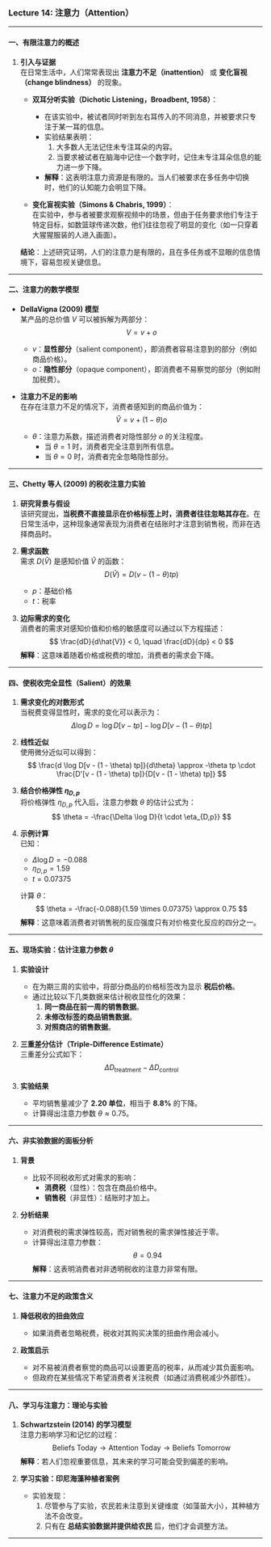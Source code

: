 ### Lecture 14: 注意力（Attention）

---

#### 一、有限注意力的概述

1. **引入与证据**  
   在日常生活中，人们常常表现出 **注意力不足（inattention）** 或 **变化盲视（change blindness）** 的现象。

   - **双耳分听实验（Dichotic Listening，Broadbent, 1958）**：  
     - 在该实验中，被试者同时听到左右耳传入的不同消息，并被要求只专注于某一耳的信息。
     - 实验结果表明：
       1. 大多数人无法记住未专注耳朵的内容。
       2. 当要求被试者在脑海中记住一个数字时，记住未专注耳朵信息的能力进一步下降。
     - **解释**：这表明注意力资源是有限的。当人们被要求在多任务中切换时，他们的认知能力会明显下降。

   - **变化盲视实验（Simons & Chabris, 1999）**：  
     在实验中，参与者被要求观察视频中的场景，但由于任务要求他们专注于特定目标，如数篮球传递次数，他们往往忽视了明显的变化（如一只穿着大猩猩服装的人进入画面）。

   **结论**：上述研究证明，人们的注意力是有限的，且在多任务或不显眼的信息情境下，容易忽视关键信息。

---

#### 二、注意力的数学模型

- **DellaVigna (2009) 模型**  
  某产品的总价值 $V$ 可以被拆解为两部分：
  $$
  V = v + o
  $$
  - $v$：**显性部分**（salient component），即消费者容易注意到的部分（例如商品价格）。
  - $o$：**隐性部分**（opaque component），即消费者不易察觉的部分（例如附加税费）。

- **注意力不足的影响**  
  在存在注意力不足的情况下，消费者感知到的商品价值为：
  $$
  \hat{V} = v + (1 - \theta) o
  $$
  - $\theta$：注意力系数，描述消费者对隐性部分 $o$ 的关注程度。
    - 当 $\theta = 1$ 时，消费者完全注意到所有信息。
    - 当 $\theta = 0$ 时，消费者完全忽略隐性部分。

---

#### 三、Chetty 等人 (2009) 的税收注意力实验

1. **研究背景与假设**  
   该研究提出，**当税费不直接显示在价格标签上时，消费者往往忽略其存在**。在日常生活中，这种现象通常表现为消费者在结账时才注意到销售税，而非在选择商品时。

2. **需求函数**  
   需求 $D(\hat{V})$ 是感知价值 $\hat{V}$ 的函数：
   $$
   D(\hat{V}) = D(v - (1 - \theta) tp)
   $$
   - $p$：基础价格  
   - $t$：税率  

3. **边际需求的变化**  
   消费者的需求对感知价值和价格的敏感度可以通过以下方程描述：
   $$
   \frac{dD}{d\hat{V}} < 0, \quad \frac{dD}{dp} < 0
   $$
   **解释**：这意味着随着价格或税费的增加，消费者的需求会下降。

---

#### 四、使税收完全显性（Salient）的效果

1. **需求变化的对数形式**  
   当税费变得显性时，需求的变化可以表示为：
   $$
   \Delta \log D = \log D[v - tp] - \log D[v - (1 - \theta) tp]
   $$

2. **线性近似**  
   使用微分近似可以得到：
   $$
   \frac{d \log D[v - (1 - \theta) tp]}{d\theta} \approx -\theta tp \cdot \frac{D'[v - (1 - \theta) tp]}{D[v - (1 - \theta) tp]}
   $$

3. **结合价格弹性 $\eta_{D,p}$**  
   将价格弹性 $\eta_{D,p}$ 代入后，注意力参数 $\theta$ 的估计公式为：
   $$
   \theta = -\frac{\Delta \log D}{t \cdot \eta_{D,p}}
   $$

4. **示例计算**  
   已知：
   - $\Delta \log D = -0.088$
   - $\eta_{D,p} = 1.59$
   - $t = 0.07375$

   计算 $\theta$：
   $$
   \theta = -\frac{-0.088}{1.59 \times 0.07375} \approx 0.75
   $$
   **解释**：这意味着消费者对销售税的反应强度只有对价格变化反应的四分之一。

---

#### 五、现场实验：估计注意力参数 $\theta$

1. **实验设计**  
   - 在为期三周的实验中，将部分商品的价格标签改为显示 **税后价格**。
   - 通过比较以下几类数据来估计税收显性化的效果：
     1. **同一商品在前一周的销售数据**。
     2. **未修改标签的商品销售数据**。
     3. **对照商店的销售数据**。

2. **三重差分估计（Triple-Difference Estimate）**  
   三重差分公式如下：
   $$
   \Delta D_{\text{treatment}} - \Delta D_{\text{control}}
   $$

3. **实验结果**  
   - 平均销售量减少了 **2.20 单位**，相当于 **8.8%** 的下降。
   - 计算得出注意力参数 $\theta \approx 0.75$。

---

#### 六、非实验数据的面板分析

1. **背景**  
   - 比较不同税收形式对需求的影响：
     - **消费税**（显性）：包含在商品价格中。
     - **销售税**（非显性）：结账时才加上。

2. **分析结果**  
   - 对消费税的需求弹性较高，而对销售税的需求弹性接近于零。
   - 计算得出注意力参数：
     $$
     \theta = 0.94
     $$
     **解释**：这表明消费者对非透明税收的注意力非常有限。

---

#### 七、注意力不足的政策含义

1. **降低税收的扭曲效应**  
   - 如果消费者忽略税费，税收对其购买决策的扭曲作用会减小。

2. **政策启示**  
   - 对不易被消费者察觉的商品可以设置更高的税率，从而减少其负面影响。
   - 但政府在某些情况下希望消费者关注税费（如通过消费税减少外部性）。

---

#### 八、学习与注意力：理论与实验

1. **Schwartzstein (2014) 的学习模型**  
   注意力影响学习和记忆的过程：
   $$
   \text{Beliefs Today} \rightarrow \text{Attention Today} \rightarrow \text{Beliefs Tomorrow}
   $$
   **解释**：若人们忽视重要信息，其未来的学习可能会受到偏差的影响。

2. **学习实验：印尼海藻种植者案例**  
   - 实验发现：
     1. 尽管参与了实验，农民若未注意到关键维度（如藻苗大小），其种植方法不会改变。
     2. 只有在 **总结实验数据并提供给农民** 后，他们才会调整方法。

---

